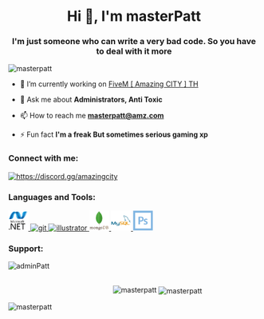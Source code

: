<h1 align="center">Hi 👋, I'm masterPatt</h1>
<h3 align="center">I'm just someone who can write a very bad code. So you have to deal with it more</h3>

<p align="left"> <img src="https://komarev.com/ghpvc/?username=masterpatt&label=Profile%20views&color=0e75b6&style=flat" alt="masterpatt" /> </p>

- 🔭 I’m currently working on [FiveM [ Amazing CITY ] TH](https://discord.gg/amazingcity)

- 💬 Ask me about **Administrators, Anti Toxic**

- 📫 How to reach me **masterpatt@amz.com**

- ⚡ Fun fact **I'm a freak But sometimes serious gaming xp**

<h3 align="left">Connect with me:</h3>
<p align="left">
<a href="https://discord.gg/https://discord.gg/amazingcity" target="blank"><img align="center" src="https://raw.githubusercontent.com/rahuldkjain/github-profile-readme-generator/master/src/images/icons/Social/discord.svg" alt="https://discord.gg/amazingcity" height="30" width="40" /></a>
</p>

<h3 align="left">Languages and Tools:</h3>
<p align="left"> <a href="https://dotnet.microsoft.com/" target="_blank" rel="noreferrer"> <img src="https://raw.githubusercontent.com/devicons/devicon/master/icons/dot-net/dot-net-original-wordmark.svg" alt="dotnet" width="40" height="40"/> </a> <a href="https://git-scm.com/" target="_blank" rel="noreferrer"> <img src="https://www.vectorlogo.zone/logos/git-scm/git-scm-icon.svg" alt="git" width="40" height="40"/> </a> <a href="https://www.adobe.com/in/products/illustrator.html" target="_blank" rel="noreferrer"> <img src="https://www.vectorlogo.zone/logos/adobe_illustrator/adobe_illustrator-icon.svg" alt="illustrator" width="40" height="40"/> </a> <a href="https://www.mongodb.com/" target="_blank" rel="noreferrer"> <img src="https://raw.githubusercontent.com/devicons/devicon/master/icons/mongodb/mongodb-original-wordmark.svg" alt="mongodb" width="40" height="40"/> </a> <a href="https://www.mysql.com/" target="_blank" rel="noreferrer"> <img src="https://raw.githubusercontent.com/devicons/devicon/master/icons/mysql/mysql-original-wordmark.svg" alt="mysql" width="40" height="40"/> </a> <a href="https://www.photoshop.com/en" target="_blank" rel="noreferrer"> <img src="https://raw.githubusercontent.com/devicons/devicon/master/icons/photoshop/photoshop-line.svg" alt="photoshop" width="40" height="40"/> </a> </p>

<h3 align="left">Support:</h3>
<p><a href="https://www.buymeacoffee.com/adminPatt"> <img align="left" src="https://cdn.buymeacoffee.com/buttons/v2/default-yellow.png" height="50" width="210" alt="adminPatt" /></a></p><br><br>

<p><img align="left" src="https://github-readme-stats.vercel.app/api/top-langs?username=masterpatt&show_icons=true&locale=en&layout=compact" alt="masterpatt" /></p>

<p>&nbsp;<img align="center" src="https://github-readme-stats.vercel.app/api?username=masterpatt&show_icons=true&locale=en" alt="masterpatt" /></p>

<p><img align="center" src="https://github-readme-streak-stats.herokuapp.com/?user=masterpatt&" alt="masterpatt" /></p>

